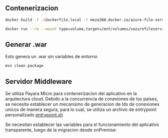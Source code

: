 ## Contenerizacion

```bash
docker build -f .\Dockerfile.local -t meza360.docker.io/azure-file-service:latest .
```

```bash
docker run --rm --mount type=volume,target=/mnt/volumes/vazurefileservice,source=vazurefileservice -d -t -p 8080:8080 meza360.docker.io/azure-file-service:latest
```

## Generar .war
Esto genera un .war sin variables de entorno
```bash
mvn clean package
```

## Servidor Middleware
Se utiliza Payara Micro para contenerizacion del aplicativo en la arquitectura cloud. Debido a la concurrencia de conexiones de los paises, se necesita establecer un mecanismo de generacion de Ids de conexiones unicos de manera segura, para lo cual, se utiliza un archivo de entrypoint personalizado [entrypoint.sh](./container/entrypoint.sh) 


Se necesitan establecer las variables para el funcionamiento del aplicativo transparente, luego de la migracion desde onPremise: